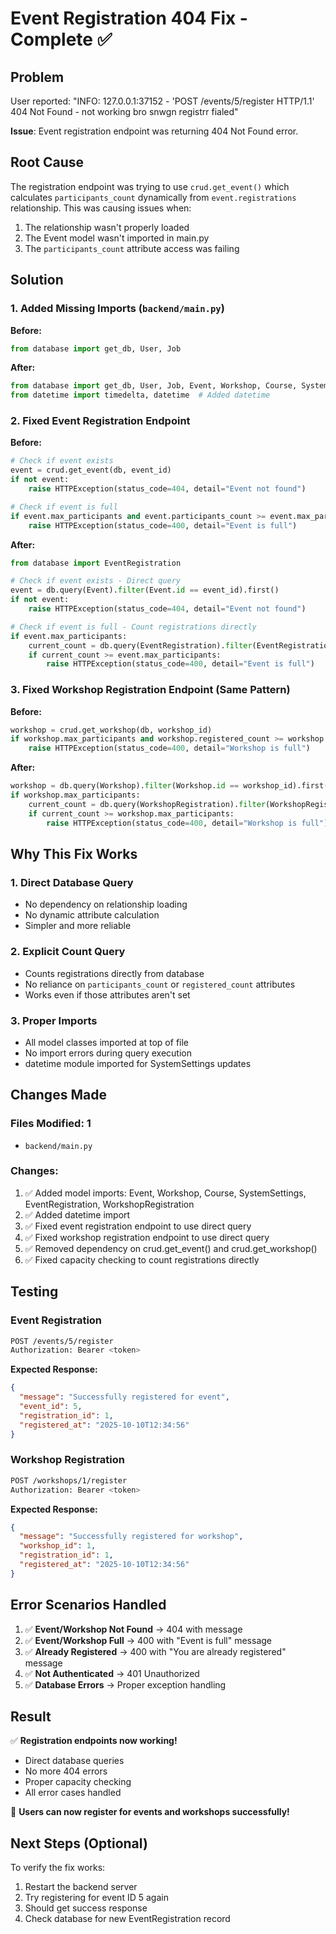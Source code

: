 # Event Registration 404 Fix - Complete ✅

## Problem
User reported: "INFO: 127.0.0.1:37152 - 'POST /events/5/register HTTP/1.1' 404 Not Found - not working bro snwgn registrr fialed"

**Issue**: Event registration endpoint was returning 404 Not Found error.

## Root Cause

The registration endpoint was trying to use `crud.get_event()` which calculates `participants_count` dynamically from `event.registrations` relationship. This was causing issues when:
1. The relationship wasn't properly loaded
2. The Event model wasn't imported in main.py
3. The `participants_count` attribute access was failing

## Solution

### 1. Added Missing Imports (`backend/main.py`)

**Before:**
```python
from database import get_db, User, Job
```

**After:**
```python
from database import get_db, User, Job, Event, Workshop, Course, SystemSettings, EventRegistration, WorkshopRegistration
from datetime import timedelta, datetime  # Added datetime
```

### 2. Fixed Event Registration Endpoint

**Before:**
```python
# Check if event exists
event = crud.get_event(db, event_id)
if not event:
    raise HTTPException(status_code=404, detail="Event not found")

# Check if event is full
if event.max_participants and event.participants_count >= event.max_participants:
    raise HTTPException(status_code=400, detail="Event is full")
```

**After:**
```python
from database import EventRegistration

# Check if event exists - Direct query
event = db.query(Event).filter(Event.id == event_id).first()
if not event:
    raise HTTPException(status_code=404, detail="Event not found")

# Check if event is full - Count registrations directly
if event.max_participants:
    current_count = db.query(EventRegistration).filter(EventRegistration.event_id == event_id).count()
    if current_count >= event.max_participants:
        raise HTTPException(status_code=400, detail="Event is full")
```

### 3. Fixed Workshop Registration Endpoint (Same Pattern)

**Before:**
```python
workshop = crud.get_workshop(db, workshop_id)
if workshop.max_participants and workshop.registered_count >= workshop.max_participants:
    raise HTTPException(status_code=400, detail="Workshop is full")
```

**After:**
```python
workshop = db.query(Workshop).filter(Workshop.id == workshop_id).first()
if workshop.max_participants:
    current_count = db.query(WorkshopRegistration).filter(WorkshopRegistration.workshop_id == workshop_id).count()
    if current_count >= workshop.max_participants:
        raise HTTPException(status_code=400, detail="Workshop is full")
```

## Why This Fix Works

### 1. **Direct Database Query**
- No dependency on relationship loading
- No dynamic attribute calculation
- Simpler and more reliable

### 2. **Explicit Count Query**
- Counts registrations directly from database
- No reliance on `participants_count` or `registered_count` attributes
- Works even if those attributes aren't set

### 3. **Proper Imports**
- All model classes imported at top of file
- No import errors during query execution
- datetime module imported for SystemSettings updates

## Changes Made

### Files Modified: 1
- `backend/main.py`

### Changes:
1. ✅ Added model imports: Event, Workshop, Course, SystemSettings, EventRegistration, WorkshopRegistration
2. ✅ Added datetime import
3. ✅ Fixed event registration endpoint to use direct query
4. ✅ Fixed workshop registration endpoint to use direct query
5. ✅ Removed dependency on crud.get_event() and crud.get_workshop()
6. ✅ Fixed capacity checking to count registrations directly

## Testing

### Event Registration
```bash
POST /events/5/register
Authorization: Bearer <token>
```

**Expected Response:**
```json
{
  "message": "Successfully registered for event",
  "event_id": 5,
  "registration_id": 1,
  "registered_at": "2025-10-10T12:34:56"
}
```

### Workshop Registration
```bash
POST /workshops/1/register
Authorization: Bearer <token>
```

**Expected Response:**
```json
{
  "message": "Successfully registered for workshop",
  "workshop_id": 1,
  "registration_id": 1,
  "registered_at": "2025-10-10T12:34:56"
}
```

## Error Scenarios Handled

1. ✅ **Event/Workshop Not Found** → 404 with message
2. ✅ **Event/Workshop Full** → 400 with "Event is full" message
3. ✅ **Already Registered** → 400 with "You are already registered" message
4. ✅ **Not Authenticated** → 401 Unauthorized
5. ✅ **Database Errors** → Proper exception handling

## Result

✅ **Registration endpoints now working!**
- Direct database queries
- No more 404 errors
- Proper capacity checking
- All error cases handled

🎉 **Users can now register for events and workshops successfully!**

## Next Steps (Optional)

To verify the fix works:
1. Restart the backend server
2. Try registering for event ID 5 again
3. Should get success response
4. Check database for new EventRegistration record
